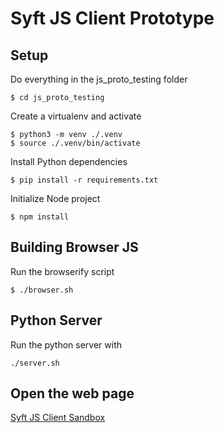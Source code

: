 # Syft JS Client Prototype

## Setup

Do everything in the js_proto_testing folder
```
$ cd js_proto_testing
```

Create a virtualenv and activate
```
$ python3 -m venv ./.venv
$ source ./.venv/bin/activate
```

Install Python dependencies
```
$ pip install -r requirements.txt
```

Initialize Node project
```
$ npm install
```

## Building Browser JS

Run the browserify script
```
$ ./browser.sh
```

## Python Server
Run the python server with
```
./server.sh
```

## Open the web page
[Syft JS Client Sandbox](http://127.0.0.1:5001/js)
